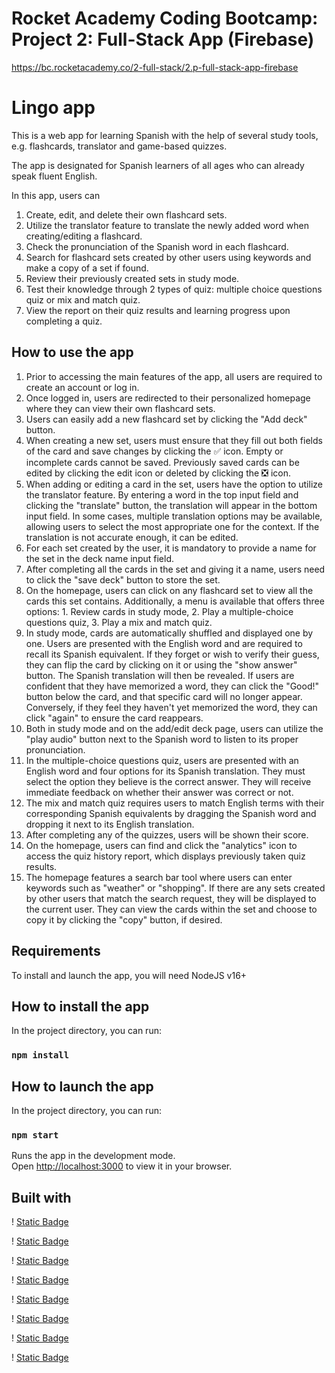 # Rocket Academy Coding Bootcamp: Project 2: Full-Stack App (Firebase)

https://bc.rocketacademy.co/2-full-stack/2.p-full-stack-app-firebase

# Lingo app

This is a web app for learning Spanish with the help of several study tools, e.g. flashcards, translator and game-based quizzes.

The app is designated for Spanish learners of all ages who can already speak fluent English.

In this app, users can

1. Create, edit, and delete their own flashcard sets.
2. Utilize the translator feature to translate the newly added word when creating/editing a flashcard.
3. Check the pronunciation of the Spanish word in each flashcard.
4. Search for flashcard sets created by other users using keywords and make a copy of a set if found.
5. Review their previously created sets in study mode.
6. Test their knowledge through 2 types of quiz: multiple choice questions quiz or mix and match quiz.
7. View the report on their quiz results and learning progress upon completing a quiz.

## How to use the app

1. Prior to accessing the main features of the app, all users are required to create an account or log in.
2. Once logged in, users are redirected to their personalized homepage where they can view their own flashcard sets.
3. Users can easily add a new flashcard set by clicking the "Add deck" button.
4. When creating a new set, users must ensure that they fill out both fields of the card and save changes by clicking the ✅ icon. Empty or incomplete cards cannot be saved. Previously saved cards can be edited by clicking the edit icon or deleted by clicking the ❎ icon.
5. When adding or editing a card in the set, users have the option to utilize the translator feature. By entering a word in the top input field and clicking the "translate" button, the translation will appear in the bottom input field. In some cases, multiple translation options may be available, allowing users to select the most appropriate one for the context. If the translation is not accurate enough, it can be edited.
6. For each set created by the user, it is mandatory to provide a name for the set in the deck name input field.
7. After completing all the cards in the set and giving it a name, users need to click the "save deck" button to store the set.
8. On the homepage, users can click on any flashcard set to view all the cards this set contains. Additionally, a menu is available that offers three options: 1. Review cards in study mode, 2. Play a multiple-choice questions quiz, 3. Play a mix and match quiz.
9. In study mode, cards are automatically shuffled and displayed one by one. Users are presented with the English word and are required to recall its Spanish equivalent. If they forget or wish to verify their guess, they can flip the card by clicking on it or using the "show answer" button. The Spanish translation will then be revealed. If users are confident that they have memorized a word, they can click the "Good!" button below the card, and that specific card will no longer appear. Conversely, if they feel they haven't yet memorized the word, they can click "again" to ensure the card reappears.
10. Both in study mode and on the add/edit deck page, users can utilize the "play audio" button next to the Spanish word to listen to its proper pronunciation.
11. In the multiple-choice questions quiz, users are presented with an English word and four options for its Spanish translation. They must select the option they believe is the correct answer. They will receive immediate feedback on whether their answer was correct or not.
12. The mix and match quiz requires users to match English terms with their corresponding Spanish equivalents by dragging the Spanish word and dropping it next to its English translation.
13. After completing any of the quizzes, users will be shown their score.
14. On the homepage, users can find and click the "analytics" icon to access the quiz history report, which displays previously taken quiz results.
15. The homepage features a search bar tool where users can enter keywords such as "weather" or "shopping". If there are any sets created by other users that match the search request, they will be displayed to the current user. They can view the cards within the set and choose to copy it by clicking the "copy" button, if desired.

## Requirements

To install and launch the app, you will need NodeJS v16+

## How to install the app

In the project directory, you can run:

### `npm install`

## How to launch the app

In the project directory, you can run:

### `npm start`

Runs the app in the development mode.\
Open [http://localhost:3000](http://localhost:3000) to view it in your browser.

## Built with

! [Static Badge](https://img.shields.io/badge/React-61DBFB?style=for-the-badge&logo=React&labelColor=black)

! [Static Badge](https://img.shields.io/badge/Firebase-F6C746?style=for-the-badge&logo=Firebase&labelColor=black)

! [Static Badge](https://img.shields.io/badge/OpenAI-66A270?style=for-the-badge&logo=OpenAI&logoColor=66A270&labelColor=black)

! [Static Badge](https://img.shields.io/badge/Axios-FAFAF9?style=for-the-badge&logo=Axios&labelColor=black)

! [Static Badge](https://img.shields.io/badge/Google%20cloud-FA6322?style=for-the-badge&logo=Google-cloud&logoColor=FA6322&labelColor=black)

! [Static Badge](https://img.shields.io/badge/MUI-2061D2?style=for-the-badge&logo=MUI&labelColor=black)

! [Static Badge](https://img.shields.io/badge/Bootstrap-6331AE?style=for-the-badge&logo=Bootstrap&labelColor=black)

! [Static Badge](https://img.shields.io/badge/.env-4AE97A?style=for-the-badge&logo=dotenv&logoColor=4AE97A&labelColor=black)
